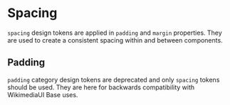 <script setup>
import CdxDocsTokensTable from '../../src/components/tokens/TokensTable.vue';
import { spacing, padding } from '@wikimedia/codex-design-tokens/theme-wikimedia-ui.json';
</script>

# Spacing

`spacing` design tokens are applied in `padding` and `margin` properties.
They are used to create a consistent spacing within and between components.

<cdx-docs-tokens-table
	:tokens="spacing"
	token-demo="CdxDocsSpacingDemo"
/>

## Padding

`padding` category design tokens are deprecated and only `spacing` tokens should be used.
They are here for backwards compatibility with WikimediaUI Base uses.

<cdx-docs-tokens-table
	:tokens="padding"
	token-demo="CdxDocsTokenDemo"
	token-category="padding"
	css-property="padding"
	style-target="wrapper"
/>
